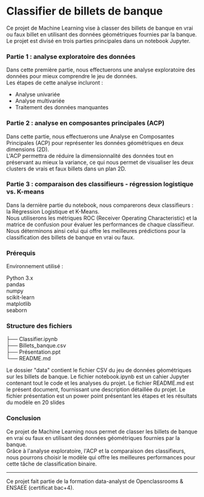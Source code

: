 # Classifier de billets de banque

Ce projet de Machine Learning vise à classer des billets de banque en vrai ou faux billet en utilisant des données géométriques fournies par la banque.    
Le projet est divisé en trois parties principales dans un notebook Jupyter.

### Partie 1 : analyse exploratoire des données
Dans cette première partie, nous effectuerons une analyse exploratoire des données pour mieux comprendre le jeu de données.   
Les étapes de cette analyse incluront :   

- Analyse univariée
- Analyse multivariée 
- Traitement des données manquantes
  
### Partie 2 : analyse en composantes principales (ACP)
Dans cette partie, nous effectuerons une Analyse en Composantes Principales (ACP) pour représenter les données géométriques en deux dimensions (2D).    
L'ACP permettra de réduire la dimensionnalité des données tout en préservant au mieux la variance, ce qui nous permet de visualiser les deux clusters de vrais et faux billets dans un plan 2D.


### Partie 3 : comparaison des classifieurs - régression logistique vs. K-means
Dans la dernière partie du notebook, nous comparerons deux classifieurs : la Régression Logistique et K-Means.     
Nous utiliserons les métriques ROC (Receiver Operating Characteristic) et la matrice de confusion pour évaluer les performances de chaque classifieur.    
Nous déterminons ainsi celui qui offre les meilleures prédictions pour la classification des billets de banque en vrai ou faux.

### Prérequis
Environnement utilisé :

Python 3.x     
pandas     
numpy     
scikit-learn    
matplotlib     
seaborn     

### Structure des fichiers

├── Classifier.ipynb     
├── Billets_banque.csv     
├── Présentation.ppt     
└── README.md      

Le dossier "data" contient le fichier CSV du jeu de données géométriques sur les billets de banque.
Le fichier notebook.ipynb est un cahier Jupyter contenant tout le code et les analyses du projet.
Le fichier README.md est le présent document, fournissant une description détaillée du projet.
Le fichier présentation est un power point présentant les étapes et les résultats du modèle en 20 slides 

### Conclusion
Ce projet de Machine Learning nous permet de classer les billets de banque en vrai ou faux en utilisant des données géométriques fournies par la banque.    
Grâce à l'analyse exploratoire, l'ACP et la comparaison des classifieurs, nous pourrons choisir le modèle qui offre les meilleures performances pour cette tâche de classification binaire.

*******
Ce projet fait partie de la formation data-analyst de Openclassrooms & ENSAEE (certificat bac+4).
